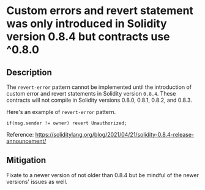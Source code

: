 # Custom errors and revert statement was only introduced in Solidity version 0.8.4 but contracts use ^0.8.0

## Description
The `revert-error` pattern cannot be implemented until the introduction of custom error and revert statements in Solidity version `0.8.4`. These contracts will not compile in Solidity versions 0.8.0, 0.8.1, 0.8.2, and 0.8.3.

Here's an example of `revert-error` pattern.
```solidity
if(msg.sender != owner) revert Unauthorized;
```
Reference: https://soliditylang.org/blog/2021/04/21/solidity-0.8.4-release-announcement/

## Mitigation
Fixate to a newer version of not older than 0.8.4 but be mindful of the newer versions' issues as well.